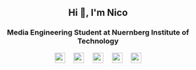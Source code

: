 <h2 align="center">Hi 👋, I'm Nico</h2>
<h3 align="center">Media Engineering Student at Nuernberg Institute of Technology</h3>

<div align="center">
    <a href='#'><img width="24" height="24" src="https://api.iconify.design/logos:svelte-icon.svg?color=%23888888"></a>
    &nbsp;
    &nbsp;
    <a href='#'><img width="24" height="24" src="https://api.iconify.design/logos:react.svg?color=%23888888"></a>
    &nbsp;
    &nbsp;
    <a href='#'><img width="24" height="24" src="https://api.iconify.design/logos:vue.svg?color=%23888888"></a>
    &nbsp;
    &nbsp;
    <a href='#'><img width="24" height="24" src="https://api.iconify.design/logos:nodejs-icon.svg?color=%23888888"></a>
    &nbsp;
    &nbsp;
    <a href='#'><img width="24" height="24" src="https://api.iconify.design/logos:supabase-icon.svg?color=%23888888"></a>
</div>




